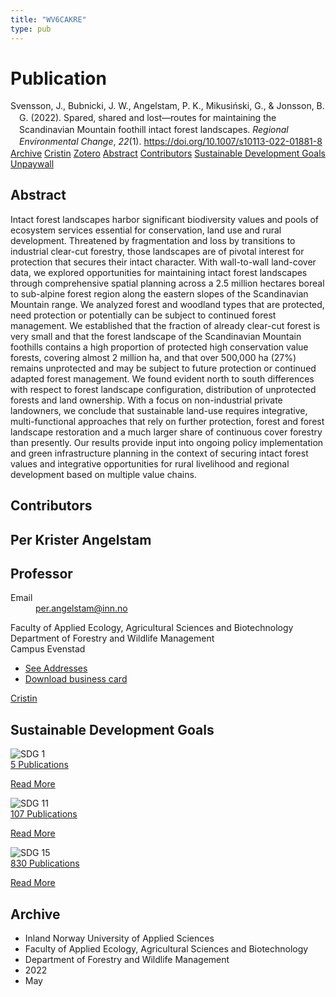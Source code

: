 ```yaml
---
title: "WV6CAKRE"
type: pub
---
```

<h1>Publication</h1>
<article id="csl-bib-container-WV6CAKRE" class="csl-bib-container">
  <div class="csl-bib-body" style="line-height: 1.35; padding-left: 1em; text-indent:-1em;">
  <div class="csl-entry">Svensson, J., Bubnicki, J. W., Angelstam, P. K., Mikusi&#x144;ski, G., &amp; Jonsson, B. G. (2022). Spared, shared and lost&#x2014;routes for maintaining the Scandinavian Mountain foothill intact forest landscapes. <i>Regional Environmental Change</i>, <i>22</i>(1). <a href="https://doi.org/10.1007/s10113-022-01881-8">https://doi.org/10.1007/s10113-022-01881-8</a></div>
</div>
  <div class="csl-bib-buttons">
    <a href="#taxonomy-article-WV6CAKRE" class="csl-bib-button">Archive</a>
    <a href="https://app.cristin.no/results/show.jsf?id=2023580" alt="Cristin URL" class="csl-bib-button">Cristin</a>
    <a href="http://zotero.org/groups/5402882/items/WV6CAKRE" alt="Zotero URL" class="csl-bib-button">Zotero</a>
    <a href="#abstract-article-WV6CAKRE" class="csl-bib-button">Abstract</a>
    <a href="#contributors-article-WV6CAKRE" class="csl-bib-button">Contributors</a>
    <a href="#sdg-article-WV6CAKRE" class="csl-bib-button">Sustainable Development Goals</a>
    <a href="https://link.springer.com/content/pdf/10.1007/s10113-022-01881-8.pdf" class="csl-bib-button">Unpaywall</a>
  </div>
  <div id="csl-bib-meta-container-WV6CAKRE"></div>
</article>
<div id="csl-bib-meta-WV6CAKRE" class="csl-bib-meta">
  <article id="abstract-article-WV6CAKRE" class="abstract-article">
    <h1>Abstract</h1>
    Intact forest landscapes harbor significant biodiversity values and pools of ecosystem services essential for conservation, land use and rural development. Threatened by fragmentation and loss by transitions to industrial clear-cut forestry, those landscapes are of pivotal interest for protection that secures their intact character. With wall-to-wall land-cover data, we explored opportunities for maintaining intact forest landscapes through comprehensive spatial planning across a 2.5 million hectares boreal to sub-alpine forest region along the eastern slopes of the Scandinavian Mountain range. We analyzed forest and woodland types that are protected, need protection or potentially can be subject to continued forest management. We established that the fraction of already clear-cut forest is very small and that the forest landscape of the Scandinavian Mountain foothills contains a high proportion of protected high conservation value forests, covering almost 2 million ha, and that over 500,000 ha (27%) remains unprotected and may be subject to future protection or continued adapted forest management. We found evident north to south differences with respect to forest landscape configuration, distribution of unprotected forests and land ownership. With a focus on non-industrial private landowners, we conclude that sustainable land-use requires integrative, multi-functional approaches that rely on further protection, forest and forest landscape restoration and a much larger share of continuous cover forestry than presently. Our results provide input into ongoing policy implementation and green infrastructure planning in the context of securing intact forest values and integrative opportunities for rural livelihood and regional development based on multiple value chains.
  </article>
  <article id="contributors-article-WV6CAKRE" class="contributors-article">
    <h1>Contributors</h1>
    <div class="personas"> <div class="vrtx-hinn-person-card"> <div class="photo"> <i class="lar la-user-circle missing-person"></i> </div> <div class="info"> <hgroup><h1>Per Krister Angelstam</h1> <h2>Professor</h2> </hgroup><dl> <dt>Email</dt> <dd> <a href="mailto:per.angelstam@inn.no">per.angelstam@inn.no</a> </dd> </dl> <p> Faculty of Applied Ecology, Agricultural Sciences and Biotechnology<br> Department of Forestry and Wildlife Management<br> Campus Evenstad </p> <ul class="vrtx-hinn-links"> <li><a href="https://www.inn.no/english/find-an-employee/per-angelstam.html#vrtx-hinn-addresses">See Addresses</a></li> <li><a href="https://www.inn.no/english/find-an-employee/per-angelstam.html?vrtx=vcf">Download business card</a></li> </ul> </div> </div> <a href="https://app.cristin.no/persons/show.jsf?id=1318014" alt="Cristin URL" class="personas-cristin">Cristin</a> </div>
  </article>
  <article id="sdg-article-WV6CAKRE" class="sdg-article">
    <h1>Sustainable Development Goals</h1>
    <div class="sdg-container"><div id="sdg1" class="sdg"> <img src="{{< params subfolder >}}images/sdg/sdg01_en.png" class="image" alt="SDG 1"> <div class="sdg-overlay"> <a href="{{< params subfolder >}}en/archive/?sdg=1#archive" class="sdg-publication-count"><span>5</span> Publications</a> <p><a href="https://sdgs.un.org/goals/goal1" class="sdg-read-more">Read More</a></p> </div> </div> <div id="sdg11" class="sdg"> <img src="{{< params subfolder >}}images/sdg/sdg11_en.png" class="image" alt="SDG 11"> <div class="sdg-overlay"> <a href="{{< params subfolder >}}en/archive/?sdg=11#archive" class="sdg-publication-count"><span>107</span> Publications</a> <p><a href="https://sdgs.un.org/goals/goal11" class="sdg-read-more">Read More</a></p> </div> </div> <div id="sdg15" class="sdg"> <img src="{{< params subfolder >}}images/sdg/sdg15_en.png" class="image" alt="SDG 15"> <div class="sdg-overlay"> <a href="{{< params subfolder >}}en/archive/?sdg=15#archive" class="sdg-publication-count"><span>830</span> Publications</a> <p><a href="https://sdgs.un.org/goals/goal15" class="sdg-read-more">Read More</a></p> </div> </div></div>
  </article>
  <article id="taxonomy-article-WV6CAKRE" class="taxonomy-article">
    <h1>Archive</h1>
    <ul>
      <li>Inland Norway University of Applied Sciences</li>
      <li>Faculty of Applied Ecology, Agricultural Sciences and Biotechnology</li>
      <li>Department of Forestry and Wildlife Management</li>
      <li>2022</li>
      <li>May</li>
    </ul>
  </article>
</div>
